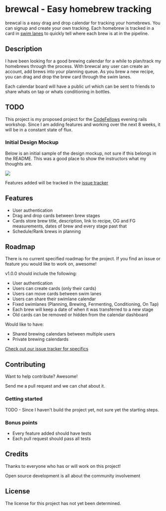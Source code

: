 brewcal - Easy homebrew tracking
=======
brewcal is a easy drag and drop calendar for tracking your homebrews.
You can signup and create your own tracking.  Each homebrew is tracked in a card in [swim lanes](http://en.wikipedia.org/wiki/Swim_lane) to quickly tell where each brew is at in the pipeline.

Description
-----------
I have been looking for a good brewing calendar for a while to plan/track my homebrews through the process. With brewcal any user can create an account, add brews into your planning queue. As you brew a new recipe, you can drag and drop the brew card through the swim lanes.   

Each calendar board will have a public url which can be sent to friends to share whats on tap or whats conditioning in bottles.

TODO
----
This project is my proposed project for the [CodeFellows](http://www.codefellows.org) evening rails workshop. Since I am adding features and working over the next 8 weeks, it will be in a constant state of flux.

### Initial Design Mockup
Below is an initial sample of the design mockup, not sure if this belongs in the README.   This was a good place to show the instructors what my thoughts are.

![](https://raw.github.com/kevinvanderlugt/brewcal/master/resources/brewcal_mockup.png)

Features added will be tracked in the [issue tracker](https://github.com/kevinvanderlugt/brewcal/issues)

Features
--------
* User authentication
* Drag and drop cards between brew stages
* Cards store brew title, description, link to recipe, OG and FG measurements, dates of brew and every stage past that
* Schedule/Rank brews in planning

Roadmap
-------
There is no current specified roadmap for the project. If you find an issue or feature you would like to work on, awesome!

v1.0.0 should include the following:
* User authentication
* Users can create cards (only their cards)
* Users can move cards between swim lanes
* Users can share their swimlane calendar
* Fixed swimlanes (Planning, Brewing, Fermenting, Conditioning, On Tap)
* Each brew will keep a date of when it was transferred to a new stage
* Old cards can be removed or hidden from the calendar dashboard

Would like to have:
* Shared brewing calendars between multiple users
* Private brewing calendards


[Check out our issue tracker for specifics](https://github.com/kevinvanderlugt/brewcal/issues)

Contributing
------------
Want to help contribute?  Awesome!

Send me a pull request and we can chat about it.

### Getting started
TODO - Since I haven't build the project yet, not sure yet the starting steps.

### Bonus points
* Every feature added should have tests
* Each pull request should pass all tests

Credits
-------
Thanks to everyone who has or will work on this project!  

Open source development is all about the community involvement

License
-------
The license for this project has not yet been determined.

